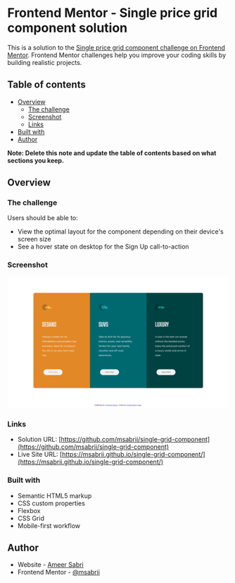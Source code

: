 # Frontend Mentor - Single price grid component solution

This is a solution to the [Single price grid component challenge on Frontend Mentor](https://www.frontendmentor.io/challenges/single-price-grid-component-5ce41129d0ff452fec5abbbc). Frontend Mentor challenges help you improve your coding skills by building realistic projects. 

## Table of contents

- [Overview](#overview)
  - [The challenge](#the-challenge)
  - [Screenshot](#screenshot)
  - [Links](#links)
- [Built with](#built-with)
- [Author](#author)

**Note: Delete this note and update the table of contents based on what sections you keep.**

## Overview

### The challenge

Users should be able to:

- View the optimal layout for the component depending on their device's screen size
- See a hover state on desktop for the Sign Up call-to-action

### Screenshot

![](./screenshot.png)

### Links

- Solution URL: [https://github.com/msabrii/single-grid-component](https://github.com/msabrii/single-grid-component)
- Live Site URL: [https://msabrii.github.io/single-grid-component/](https://msabrii.github.io/single-grid-component/)

### Built with

- Semantic HTML5 markup
- CSS custom properties
- Flexbox
- CSS Grid
- Mobile-first workflow

## Author

- Website - [Ameer Sabri](https://www.ameersabri.me)
- Frontend Mentor - [@msabrii](https://www.frontendmentor.io/profile/msabrii)

